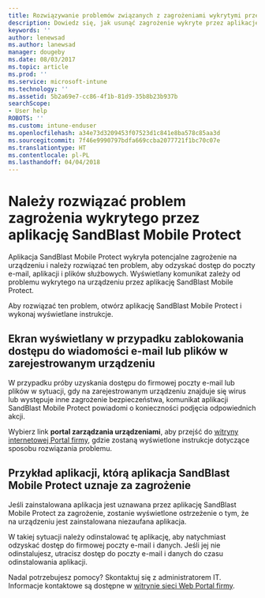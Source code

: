 ```yaml
---
title: Rozwiązywanie problemów związanych z zagrożeniami wykrytymi przez aplikację SandBlast Mobile Protect w systemie iOS | Microsoft Docs
description: Dowiedz się, jak usunąć zagrożenie wykryte przez aplikację Mobile Protect w systemie iOS.
keywords: ''
author: lenewsad
ms.author: lanewsad
manager: dougeby
ms.date: 08/03/2017
ms.topic: article
ms.prod: ''
ms.service: microsoft-intune
ms.technology: ''
ms.assetid: 5b2a69e7-cc86-4f1b-81d9-35b8b23b937b
searchScope:
- User help
ROBOTS: ''
ms.custom: intune-enduser
ms.openlocfilehash: a34e73d3209453f07523d1c841e8ba578c85aa3d
ms.sourcegitcommit: 7f46e9990797bdfa669ccba2077721f1bc70c07e
ms.translationtype: HT
ms.contentlocale: pl-PL
ms.lasthandoff: 04/04/2018
---
```

# <a name="you-need-to-resolve-a-threat-found-by-sandblast-mobile-protect"></a>Należy rozwiązać problem zagrożenia wykrytego przez aplikację SandBlast Mobile Protect

Aplikacja SandBlast Mobile Protect wykryła potencjalne zagrożenie na urządzeniu i należy rozwiązać ten problem, aby odzyskać dostęp do poczty e-mail, aplikacji i plików służbowych. Wyświetlany komunikat zależy od problemu wykrytego na urządzeniu przez aplikację SandBlast Mobile Protect.

Aby rozwiązać ten problem, otwórz aplikację SandBlast Mobile Protect i wykonaj wyświetlane instrukcje.

## <a name="what-you-might-see-if-your-enrolled-device-is-blocked-from-accessing-email-or-files"></a>Ekran wyświetlany w przypadku zablokowania dostępu do wiadomości e-mail lub plików w zarejestrowanym urządzeniu

W przypadku próby uzyskania dostępu do firmowej poczty e-mail lub plików w sytuacji, gdy na zarejestrowanym urządzeniu znajduje się wirus lub występuje inne zagrożenie bezpieczeństwa, komunikat aplikacji SandBlast Mobile Protect powiadomi o konieczności podjęcia odpowiednich akcji.

Wybierz link **portal zarządzania urządzeniami**, aby przejść do [witryny internetowej Portal firmy](http://portal.manage.microsoft.com), gdzie zostaną wyświetlone instrukcje dotyczące sposobu rozwiązania problemu.

## <a name="example-of-an-app-that-sandblast-mobile-protect-sees-as-a-threat"></a>Przykład aplikacji, którą aplikacja SandBlast Mobile Protect uznaje za zagrożenie

Jeśli zainstalowana aplikacja jest uznawana przez aplikację SandBlast Mobile Protect za zagrożenie, zostanie wyświetlone ostrzeżenie o tym, że na urządzeniu jest zainstalowana niezaufana aplikacja.

W takiej sytuacji należy odinstalować tę aplikację, aby natychmiast odzyskać dostęp do firmowej poczty e-mail i danych. Jeśli jej nie odinstalujesz, utracisz dostęp do poczty e-mail i danych do czasu odinstalowania aplikacji.

Nadal potrzebujesz pomocy? Skontaktuj się z administratorem IT. Informacje kontaktowe są dostępne w [witrynie sieci Web Portal firmy](http://portal.manage.microsoft.com).
